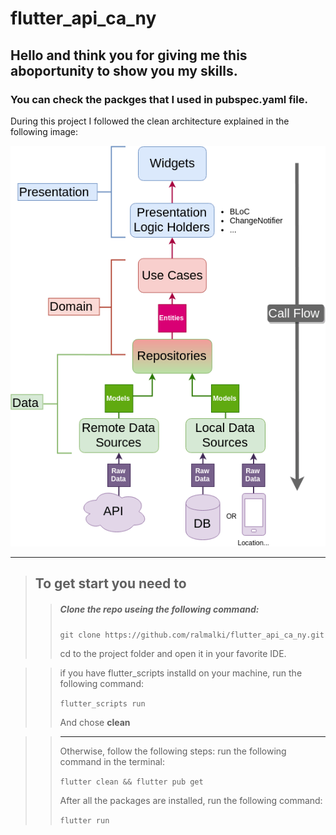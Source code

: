# flutter_api_ca_ny

## Hello and think you for giving me this aboportunity to show you my skills.

### You can check the packges that I used in pubspec.yaml file.

During this project I followed the clean architecture explained in the following image:

![Clean Architecture!](imgs/flutter_clean_architecture.png "Clean Architecture")


--------------------------------------------

> ## To get start you need to 
>
>> ##### Clone the repo useing the following command:
>>
>> `git clone https://github.com/ralmalki/flutter_api_ca_ny.git`
>>
>>  cd to the project folder and open it in your favorite IDE.

>> if you have flutter_scripts installd on your machine, run the following command:
>>
>> `flutter_scripts run `
>>
>> And chose **clean**

>> --------------------------------------------
>>  Otherwise, follow the following steps:
>>  run the following command in the terminal:
>>
>> `flutter clean && flutter pub get`
>> 
>> After all the packages are installed, run the following command:
>>
>> `flutter run`
